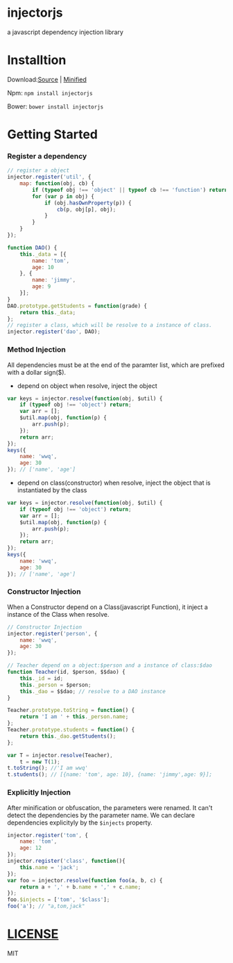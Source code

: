# injectorjs
a javascript dependency injection library

# Installtion
Download:[Source](https://raw.githubusercontent.com/zjuwwq/injectorjs/master/injector.js) | [Minified](https://raw.githubusercontent.com/zjuwwq/injectorjs/master/injector.min.js)

Npm: `npm install injectorjs`

Bower: `bower install injectorjs`

# Getting Started
### Register a dependency

```javascript
// register a object
injector.register('util', {
	map: function(obj, cb) {
		if (typeof obj !== 'object' || typeof cb !== 'function') return;
		for (var p in obj) {
			if (obj.hasOwnProperty(p)) {
				cb(p, obj[p], obj);
			}
		}
	}
});

function DAO() {
	this._data = [{
		name: 'tom',
		age: 10
	}, {
		name: 'jimmy',
		age: 9
	}];
}
DAO.prototype.getStudents = function(grade) {
	return this._data;
};
// register a class, which will be resolve to a instance of class.
injector.register('dao', DAO);
```
### Method Injection
All dependencies must be at the end of the paramter list, which are prefixed with a dollar sign($).

- depend on object
when resolve, inject the object

``` javascript
var keys = injector.resolve(function(obj, $util) {
	if (typeof obj !== 'object') return;
	var arr = [];
	$util.map(obj, function(p) {
		arr.push(p);
	});
	return arr;
});
keys({
	name: 'wwq',
	age: 30
}); // ['name', 'age']
```

- depend on class(constructor)
when resolve, inject the object that is instantiated by the class

``` javascript
var keys = injector.resolve(function(obj, $util) {
	if (typeof obj !== 'object') return;
	var arr = [];
	$util.map(obj, function(p) {
		arr.push(p);
	});
	return arr;
});
keys({
	name: 'wwq',
	age: 30
}); // ['name', 'age']
```

### Constructor Injection
When a Constructor depend on a Class(javascript Function), it inject a instance of the Class when resolve.

``` javascript
// Constructor Injection
injector.register('person', {
	name: 'wwq',
	age: 30
});

// Teacher depend on a object:$person and a instance of class:$dao
function Teacher(id, $person, $$dao) {
	this._id = id;
	this._person = $person;
	this._dao = $$dao; // resolve to a DAO instance
}

Teacher.prototype.toString = function() {
	return 'I am ' + this._person.name;
};
Teacher.prototype.students = function() {
	return this._dao.getStudents();
};

var T = injector.resolve(Teacher),
	t = new T(1);
t.toString(); //'I am wwq'
t.students(); // [{name: 'tom', age: 10}, {name: 'jimmy',age: 9}];
```

### Explicitly Injection
After minification or obfuscation, the parameters were renamed.
It can't detect the dependencies by the parameter name. We can declare dependencies explicityly by the ```$injects``` property.

```javascript
injector.register('tom', {
	name: 'tom',
	age: 12
});
injector.register('class', function(){
	this.name = 'jack';
});
var foo = injector.resolve(function foo(a, b, c) {
	return a + ',' + b.name + ',' + c.name;
});
foo.$injects = ['tom', '$class'];
foo('a'); // "a,tom,jack"
```


# [LICENSE](https://github.com/zjuwwq/injectorjs/blob/master/LICENSE)
MIT